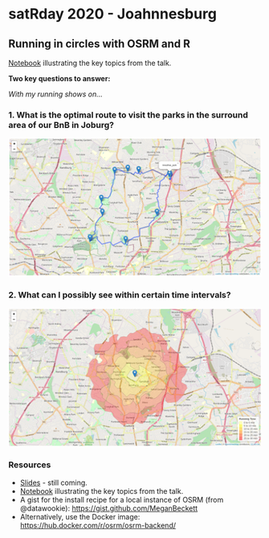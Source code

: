 # satRday 2020 - Joahnnesburg

## Running in circles with OSRM and R

[Notebook](https://rpubs.com/mbeckett/running-in-circles) illustrating the key topics from the talk.

**Two key questions to answer:**

*With my running shows on...*

### 1. What is the optimal route to visit the parks in the surround area of our BnB in Joburg?

![](figs/osrm_trip_joburg.png)

### 2. What can I possibly see within certain time intervals?

![](figs/osrm_iso_joburg.png)

### Resources
- [Slides]() - still coming.
- [Notebook](https://rpubs.com/mbeckett/running-in-circles) illustrating the key topics from the talk.
- A gist for the install recipe for a local instance of OSRM (from @datawookie): https://gist.github.com/MeganBeckett
- Alternatively, use the Docker image: https://hub.docker.com/r/osrm/osrm-backend/

